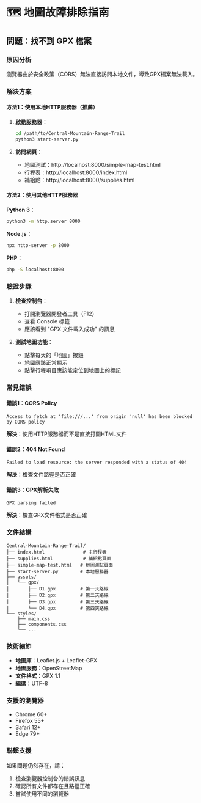 # 🗺️ 地圖故障排除指南

## 問題：找不到 GPX 檔案

### 原因分析
瀏覽器由於安全政策（CORS）無法直接訪問本地文件，導致GPX檔案無法載入。

### 解決方案

#### 方法1：使用本地HTTP服務器（推薦）

1. **啟動服務器**：
   ```bash
   cd /path/to/Central-Mountain-Range-Trail
   python3 start-server.py
   ```

2. **訪問網頁**：
   - 地圖測試：http://localhost:8000/simple-map-test.html
   - 行程表：http://localhost:8000/index.html
   - 補給點：http://localhost:8000/supplies.html

#### 方法2：使用其他HTTP服務器

**Python 3**：
```bash
python3 -m http.server 8000
```

**Node.js**：
```bash
npx http-server -p 8000
```

**PHP**：
```bash
php -S localhost:8000
```

### 驗證步驟

1. **檢查控制台**：
   - 打開瀏覽器開發者工具（F12）
   - 查看 Console 標籤
   - 應該看到 "GPX 文件載入成功" 的訊息

2. **測試地圖功能**：
   - 點擊每天的「地圖」按鈕
   - 地圖應該正常顯示
   - 點擊行程項目應該能定位到地圖上的標記

### 常見錯誤

#### 錯誤1：CORS Policy
```
Access to fetch at 'file:///...' from origin 'null' has been blocked by CORS policy
```
**解決**：使用HTTP服務器而不是直接打開HTML文件

#### 錯誤2：404 Not Found
```
Failed to load resource: the server responded with a status of 404
```
**解決**：檢查文件路徑是否正確

#### 錯誤3：GPX解析失敗
```
GPX parsing failed
```
**解決**：檢查GPX文件格式是否正確

### 文件結構
```
Central-Mountain-Range-Trail/
├── index.html              # 主行程表
├── supplies.html           # 補給點頁面
├── simple-map-test.html   # 地圖測試頁面
├── start-server.py        # 本地服務器
├── assets/
│   └── gpx/
│       ├── D1.gpx         # 第一天路線
│       ├── D2.gpx         # 第二天路線
│       ├── D3.gpx         # 第三天路線
│       └── D4.gpx         # 第四天路線
└── styles/
    ├── main.css
    ├── components.css
    └── ...
```

### 技術細節

- **地圖庫**：Leaflet.js + Leaflet-GPX
- **地圖服務**：OpenStreetMap
- **文件格式**：GPX 1.1
- **編碼**：UTF-8

### 支援的瀏覽器

- Chrome 60+
- Firefox 55+
- Safari 12+
- Edge 79+

### 聯繫支援

如果問題仍然存在，請：
1. 檢查瀏覽器控制台的錯誤訊息
2. 確認所有文件都存在且路徑正確
3. 嘗試使用不同的瀏覽器
